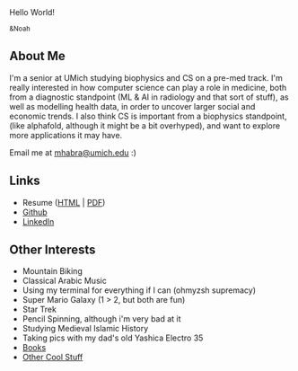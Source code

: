 <head>
<link rel="apple-touch-icon" sizes="180x180" href="/favicon_io/apple-touch-icon.png">
<link rel="icon" type="image/png" sizes="32x32" href="/favicon_io/favicon-32x32.png">
<link rel="icon" type="image/png" sizes="16x16" href="/favicon_io/favicon-16x16.png">
<link rel="manifest" href="/favicon_io/site.webmanifest">

</head>
<!-- If you're seeing this, that means we'd be good friends :) Shoot me an email and let me know. Since 2022.06.06, 0 people have seen this. -->
Hello World!

<sub>&Noah</sub>

## About Me

I'm a senior at UMich studying biophysics and CS on a pre-med track. I'm really interested in how computer science can play a role in medicine, both from a diagnostic standpoint (ML & AI in radiology and that sort of stuff), as well as modelling health data, in order to uncover larger social and economic trends. I also think CS is important from a biophysics standpoint, (like alphafold, although it might be a bit overhyped), and want to explore more applications it may have.

Email me at <mhabra@umich.edu> :)

## Links
* Resume ([HTML](https://www.moustafa.io/resume/resume.html) \| [PDF](https://www.moustafa.io/resume/resume.pdf))
* [Github](https://www.github.com/mhabra)
* [LinkedIn](https://www.linkedin.com/in/moustafa-habra)


## Other Interests
* Mountain Biking
* Classical Arabic Music
* Using my terminal for everything if I can (ohmyzsh supremacy)
* Super Mario Galaxy (1 > 2, but both are fun)
* Star Trek
* Pencil Spinning, although i'm very bad at it
* Studying Medieval Islamic History
* Taking pics with my dad's old Yashica Electro 35
* [Books](https://www.moustafa.io/books)
* [Other Cool Stuff](https://www.moustafa.io/cool)